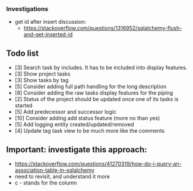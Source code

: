### Investigations
- get id after insert discussion:
    - https://stackoverflow.com/questions/1316952/sqlalchemy-flush-and-get-inserted-id

## Todo list
- [3] Search task by includes. It has to be included into display features.
- [3] Show project tasks
- [3] Show tasks by tag
- [5] Consider adding full path handling for the long description
- [8] Consider adding the raw tasks display features for the piping
- [2] Status of the project should be updated once one of its tasks is started
- [5] Add predecessor and successor logic
- [10] Consider adding add status feature (more no than yes)
- [5] Add logging entity created/updated/removed
- [4] Update tag task view to be much more like the comments

## Important: investigate this approach: 
- https://stackoverflow.com/questions/41270319/how-do-i-query-an-association-table-in-sqlalchemy
- need to revisit, and understand it more
- c - stands for the column
